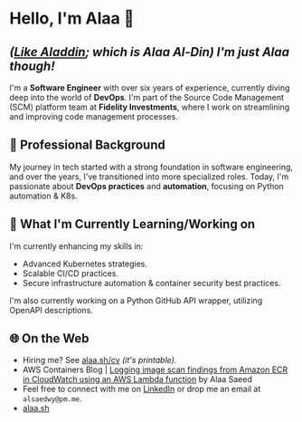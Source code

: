 # Hello, I'm Alaa 👋
## _([Like Aladdin](https://en.wikipedia.org/wiki/Aladdin_(name)); which is Alaa Al-Din) I'm just Alaa though!_

I'm a **Software Engineer** with over six years of experience, currently diving deep into the world of **DevOps**. I'm part of the Source Code Management (SCM) platform team at **Fidelity Investments**, where I work on streamlining and improving code management processes.

## 💼 Professional Background

My journey in tech started with a strong foundation in software engineering, and over the years, I've transitioned into more specialized roles. Today, I'm passionate about **DevOps practices** and **automation**, focusing on Python automation & K8s.


## 📘 What I'm Currently Learning/Working on

I'm currently enhancing my skills in:
- Advanced Kubernetes strategies.
- Scalable CI/CD practices.
- Secure infrastructure automation & container security best practices. 

I'm also currently working on a Python GitHub API wrapper, utilizing OpenAPI descriptions. 


## 🌐 On the Web
- Hiring me? See [alaa.sh/cv](https://alaa.sh/cv) _(it's printable)._
- AWS Containers Blog | [Logging image scan findings from Amazon ECR in CloudWatch using an AWS Lambda function](https://aws.amazon.com/blogs/containers/logging-image-scan-findings-from-amazon-ecr-in-cloudwatch-using-an-aws-lambda-function/) by Alaa Saeed
- Feel free to connect with me on [LinkedIn](https://www.linkedin.com/in/alsaedwy/) or drop me an email at `alsaedwy@pm.me`.
- [alaa.sh](https://alaa.sh)

